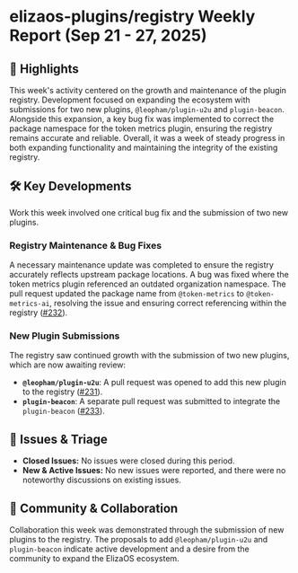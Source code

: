 # elizaos-plugins/registry Weekly Report (Sep 21 - 27, 2025)

## 🚀 Highlights
This week's activity centered on the growth and maintenance of the plugin registry. Development focused on expanding the ecosystem with submissions for two new plugins, `@leopham/plugin-u2u` and `plugin-beacon`. Alongside this expansion, a key bug fix was implemented to correct the package namespace for the token metrics plugin, ensuring the registry remains accurate and reliable. Overall, it was a week of steady progress in both expanding functionality and maintaining the integrity of the existing registry.

## 🛠️ Key Developments
Work this week involved one critical bug fix and the submission of two new plugins.

### Registry Maintenance & Bug Fixes
A necessary maintenance update was completed to ensure the registry accurately reflects upstream package locations. A bug was fixed where the token metrics plugin referenced an outdated organization namespace. The pull request updated the package name from `@token-metrics` to `@token-metrics-ai`, resolving the issue and ensuring correct referencing within the registry ([#232](https://github.com/elizaos-plugins/registry/pull/232)).

### New Plugin Submissions
The registry saw continued growth with the submission of two new plugins, which are now awaiting review:
- **`@leopham/plugin-u2u`**: A pull request was opened to add this new plugin to the registry ([#231](https://github.com/elizaos-plugins/registry/pull/231)).
- **`plugin-beacon`**: A separate pull request was submitted to integrate the `plugin-beacon` ([#233](https://github.com/elizaos-plugins/registry/pull/233)).

## 🐛 Issues & Triage
- **Closed Issues:** No issues were closed during this period.
- **New & Active Issues:** No new issues were reported, and there were no noteworthy discussions on existing issues.

## 💬 Community & Collaboration
Collaboration this week was demonstrated through the submission of new plugins to the registry. The proposals to add `@leopham/plugin-u2u` and `plugin-beacon` indicate active development and a desire from the community to expand the ElizaOS ecosystem.